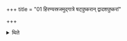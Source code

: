+++
title = "01 हिरण्यस्रजमुद्गात्रे षट्पुष्करान् द्वादशपुष्करां"

+++

<details><summary>थिते</summary>

हिरण्यस्रजमुद्गात्रे षट्पुष्करां द्वादशपुष्करां वा यज्ञायज्ञीयस्य स्तोत्रेऽवभृथेष्ट्यामुदयनीयायामनूबन्ध्यायामुदवसानीयायां च १
</details>

